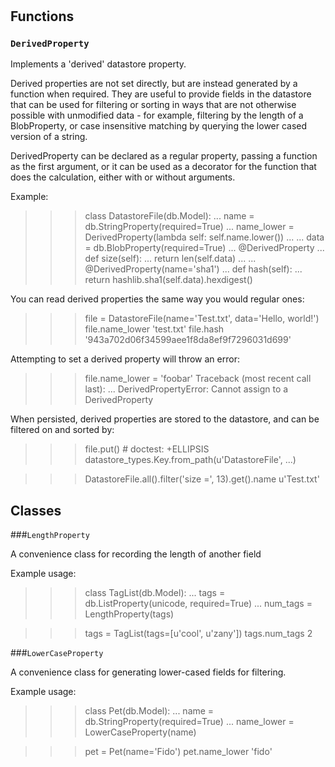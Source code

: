 # 







## Functions
    
### `DerivedProperty`

Implements a 'derived' datastore property.

  Derived properties are not set directly, but are instead generated by a
  function when required. They are useful to provide fields in the datastore
  that can be used for filtering or sorting in ways that are not otherwise
  possible with unmodified data - for example, filtering by the length of a
  BlobProperty, or case insensitive matching by querying the lower cased version
  of a string.

  DerivedProperty can be declared as a regular property, passing a function as
  the first argument, or it can be used as a decorator for the function that
  does the calculation, either with or without arguments.

  Example:

  >>> class DatastoreFile(db.Model):
  ...   name = db.StringProperty(required=True)
  ...   name_lower = DerivedProperty(lambda self: self.name.lower())
  ...
  ...   data = db.BlobProperty(required=True)
  ...   @DerivedProperty
  ...   def size(self):
  ...     return len(self.data)
  ...
  ...   @DerivedProperty(name='sha1')
  ...   def hash(self):
  ...     return hashlib.sha1(self.data).hexdigest()

  You can read derived properties the same way you would regular ones:

  >>> file = DatastoreFile(name='Test.txt', data='Hello, world!')
  >>> file.name_lower
  'test.txt'
  >>> file.hash
  '943a702d06f34599aee1f8da8ef9f7296031d699'

  Attempting to set a derived property will throw an error:

  >>> file.name_lower = 'foobar'
  Traceback (most recent call last):
      ...
  DerivedPropertyError: Cannot assign to a DerivedProperty

  When persisted, derived properties are stored to the datastore, and can be
  filtered on and sorted by:

  >>> file.put() # doctest: +ELLIPSIS
  datastore_types.Key.from_path(u'DatastoreFile', ...)

  >>> DatastoreFile.all().filter('size =', 13).get().name
  u'Test.txt'
  

    




## Classes
    
    
###`LengthProperty`

A convenience class for recording the length of another field

  Example usage:

  >>> class TagList(db.Model):
  ...   tags = db.ListProperty(unicode, required=True)
  ...   num_tags = LengthProperty(tags)

  >>> tags = TagList(tags=[u'cool', u'zany'])
  >>> tags.num_tags
  2
  

    
    
###`LowerCaseProperty`

A convenience class for generating lower-cased fields for filtering.

  Example usage:

  >>> class Pet(db.Model):
  ...   name = db.StringProperty(required=True)
  ...   name_lower = LowerCaseProperty(name)

  >>> pet = Pet(name='Fido')
  >>> pet.name_lower
  'fido'
  

    
